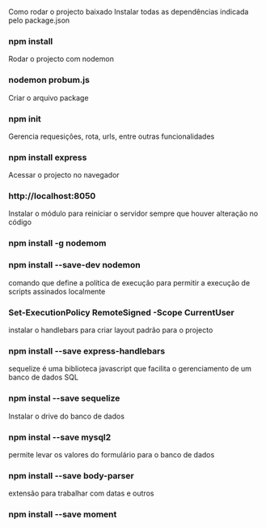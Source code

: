 Como rodar o projecto baixado
Instalar todas as dependências indicada pelo package.json
### npm install

Rodar o projecto com nodemon
### nodemon probum.js

Criar o arquivo package
### npm init

Gerencia requesições, rota, urls, entre outras funcionalidades
### npm install express

Acessar o projecto no navegador
### http://localhost:8050

Instalar o módulo para reiniciar o servidor sempre que houver alteração no código 
### npm install -g nodemom
### npm install --save-dev nodemon

comando que define a política de execução para permitir a execução de scripts assinados localmente
### Set-ExecutionPolicy RemoteSigned -Scope CurrentUser

instalar o handlebars para criar layout padrão para o projecto 
### npm install --save express-handlebars



sequelize é uma biblioteca javascript que facilita o gerenciamento de um banco de dados SQL
### npm instal --save sequelize

Instalar o drive do banco de dados
### npm instal --save mysql2

permite levar os valores do formulário para o banco de dados
### npm install --save body-parser

extensão para trabalhar com datas e outros
### npm install --save moment